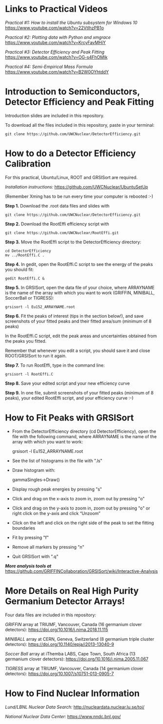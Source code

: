 # Links to Practical Videos

*Practical #1: How to install the Ubuntu subsystem for Windows 10*  https://www.youtube.com/watch?v=22VtIhzPB1o

*Practical #2: Plotting data with Python and xmgrace*  https://www.youtube.com/watch?v=KrcyFavMHiY

*Practical #3: Detector Efficiency and Peak Fitting*  https://www.youtube.com/watch?v=OG-s4FhOMIk

*Practical #4: Semi-Empirical Mass Formula* https://www.youtube.com/watch?v=B2W0OYhtddY

# Introduction to Semiconductors, Detector Efficiency and Peak Fitting
Introduction slides are included in this repository.

To download all the files included in this repository, paste in your terminal:

    git clone https://github.com/UWCNuclear/DetectorEfficiency.git

# How to do a Detector Efficiency Calibration

For this practical, Ubuntu/Linux, ROOT and GRSISort are required.

*Installation instructions:* https://github.com/UWCNuclear/UbuntuSetUp

(Remember Xming has to be run every time your computer is rebooted :-)

**Step 1.** Download the .root data files and slides with

    git clone https://github.com/UWCNuclear/DetectorEfficiency.git

**Step 2.** Download the RootEffi efficiency script with

    git clone https://github.com/UWCNuclear/RootEffi.git

**Step 3.** Move the RootEffi script to the DetectorEfficiency directory:

    cd DetectorEfficiency
    mv ../RootEffi.C .

**Step 4.** In gedit, open the RootEffi.C script to see the energy of the peaks you should fit:

    gedit RootEffi.C &

**Step 5.** In GRSISort, open the data file of your choice, where ARRAYNAME is the name of the array with which you want to work (GRIFFIN, MINIBALL, SoccerBall or TIGRESS):

    grsisort -l Eu152_ARRAYNAME.root

**Step 6.** Fit the peaks of interest (tips in the section below!), and save screenshots of your fitted peaks and their fitted area/sum (minimum of 8 peaks)

In the RootEffi.C script, edit the peak areas and uncertainties obtained from the peaks you fitted.

Remember that whenever you edit a script, you should save it and close ROOT/GRSISort to run it again.

**Step 7.** To run RootEffi, type in the command line:

    grsisort -l RootEffi.C

**Step 8.** Save your edited script and your new efficiency curve

**Step 9.** In one file, submit screenshots of your fitted peaks (minimum of 8 peaks), your edited RootEffi script, and your efficiency curve :-)

# How to Fit Peaks with GRSISort

- From the DetectorEfficiency directory (cd DetectorEfficiency), open the file with the following command, where ARRAYNAME is the name of the array with which you want to work:

    grsisort -l Eu152_ARRAYNAME.root

- See the list of histograms in the file with ".ls"

- Draw histogram with:

    gammaSingles->Draw()

- Display rough peak energies by pressing "s"

- Click and drag on the x-axis to zoom in, zoom out by pressing "o"

- Click and drag on the y-axis to zoom in, zoom out by pressing "o" or right click on the y-axis and click “Unzoom”

- Click on the left and click on the right side of the peak to set the fitting boundaries

- Fit by pressing "f"

- Remove all markers by pressing "n"

- Quit GRSISort with ".q"

***More analysis tools at*** https://github.com/GRIFFINCollaboration/GRSISort/wiki/Interactive-Analysis

# More Details on Real High Purity Germanium Detector Arrays!
Four data files are included in this repository:

*GRIFFIN* array at TRIUMF, Vancouver, Canada (16 germanium clover detectors): https://doi.org/10.1016/j.nima.2018.11.115

*MINIBALL* array at CERN, Geneva, Switzerland (8 germanium triple cluster detectors): https://doi.org/10.1140/epja/i2013-13040-9

*Soccer Ball* array at iThemba LABS, Cape Town, South Africa (13 germanium clover detectors): https://doi.org/10.1016/j.nima.2005.11.067

*TIGRESS* array at TRIUMF, Vancouver, Canada (14 germanium clover detectors): https://doi.org/10.1007/s10751-013-0905-7

# How to Find Nuclear Information 
*Lund/LBNL Nuclear Data Search:* http://nucleardata.nuclear.lu.se/toi/

*National Nuclear Data Center:* https://www.nndc.bnl.gov/
